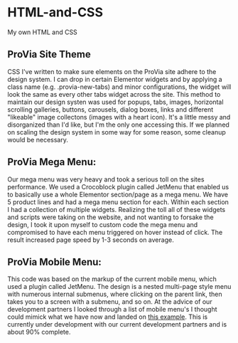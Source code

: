 # HTML-and-CSS
My own HTML and CSS

<h2>ProVia Site Theme</h2>
CSS I've written to make sure elements on the ProVia site adhere to the design system. I can drop in certain Elementor widgets and by applying a class name (e.g. .provia-new-tabs) and minor configurations, the widget will look the same as every other tabs widget across the site. This method to maintain our design systen was used for popups, tabs, images, horizontal scrolling galleries, buttons, carousels, dialog boxes, links and different "likeable" image collectons (images with a heart icon). It's a little messy and disorganized than I'd like, but I'm the only one accessing this. If we planned on scaling the design system in some way for some reason, some cleanup would be necessary. 

<h2>ProVia Mega Menu:</h2>
Our mega menu was very heavy and took a serious toll on the sites performance. We used a Crocoblock plugin called JetMenu that enabled us to basically use a whole Elementor section/page as a mega menu. We have 5 product lines and had a mega menu section for each. Within each section I had a collection of multiple widgets. Realizing the toll all of these widgets and scripts were taking on the website, and not wanting to forsake the design, I took it upon myself to custom code the mega menu and compromised to have each menu triggered on hover instead of click. The result increased page speed by 1-3 seconds on average. 

<h2>ProVia Mobile Menu:</h2>
This code was based on the markup of the current mobile menu, which used a plugin called JetMenu. The design is a nested multi-page style menu with numerous internal submenus, where clicking on the parent link, then takes you to a screen with a submenu, and so on. At the advice of our development partners I looked through a list of mobile menu's I thought could mimick what we have now and landed on <a href="https://www.jqueryscript.net/demo/Multi-Level-Sidebar-Menu-HC-MobileNav/">this example</a>. This is currently under development with our current development partners and is about 90% complete. 
